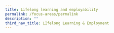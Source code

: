 ```yaml
---
title: Lifelong learning and employability
permalink: /focus-areas/permalink
description: ""
third_nav_title: LIfelong Learning & Employment
---
```


